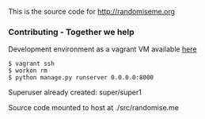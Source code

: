This is the source code for http://randomiseme.org

### Contributing - Together we help

Development environment as a vagrant VM available [here](https://github.com/openhealthcare/developer)

    $ vagrant ssh
    $ workon rm
    $ python manage.py runserver 0.0.0.0:8000

Superuser already created: super/super1

Source code mounted to host at ./src/randomise.me
